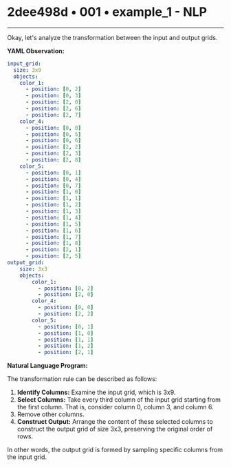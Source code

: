 # 2dee498d • 001 • example_1 - NLP

---
Okay, let's analyze the transformation between the input and output grids.

**YAML Observation:**

```yaml
input_grid:
  size: 3x9
  objects:
    color_1:
      - position: [0, 2]
      - position: [0, 3]
      - position: [2, 0]
      - position: [2, 6]
      - position: [2, 7]
    color_4:
      - position: [0, 0]
      - position: [0, 5]
      - position: [0, 6]
      - position: [2, 2]
      - position: [2, 3]
      - position: [2, 8]
    color_5:
      - position: [0, 1]
      - position: [0, 4]
      - position: [0, 7]
      - position: [1, 0]
      - position: [1, 1]
      - position: [1, 2]
      - position: [1, 3]
      - position: [1, 4]
      - position: [1, 5]
      - position: [1, 6]
      - position: [1, 7]
      - position: [1, 8]
      - position: [2, 1]
      - position: [2, 5]
output_grid:
    size: 3x3
    objects:
        color_1:
          - position: [0, 2]
          - position: [2, 0]
        color_4:
          - position: [0, 0]
          - position: [2, 2]
        color_5:
          - position: [0, 1]
          - position: [1, 0]
          - position: [1, 1]
          - position: [1, 2]
          - position: [2, 1]
```

**Natural Language Program:**

The transformation rule can be described as follows:

1.  **Identify Columns:** Examine the input grid, which is 3x9.
2.  **Select Columns:** Take every third column of the input grid starting from the first column. That is, consider column 0, column 3, and column 6.
3. Remove other columns.
4.  **Construct Output:** Arrange the content of these selected columns to construct the output grid of size 3x3, preserving the original order of rows.

In other words, the output grid is formed by sampling specific columns from the input grid.

